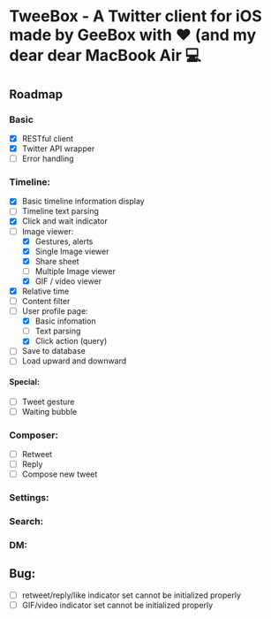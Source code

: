 # TweeBox - A Twitter client for iOS made by GeeBox with ❤️ (and my dear dear MacBook Air 💻

## Roadmap
### Basic
- [x] RESTful client
- [x] Twitter API wrapper
- [ ] Error handling

### Timeline:
- [x] Basic timeline information display
- [ ] Timeline text parsing
- [x] Click and wait indicator
- [ ] Image viewer:
  - [x] Gestures, alerts
  - [x] Single Image viewer
  - [x] Share sheet
  - [ ] Multiple Image viewer
  - [x] GIF / video viewer

- [x] Relative time
- [ ] Content filter
- [ ] User profile page: 
  - [x] Basic infomation
  - [ ] Text parsing
  - [x] Click action (query)
- [ ] Save to database
- [ ] Load upward and downward

#### Special:
- [ ] Tweet gesture
- [ ] Waiting bubble

### Composer:
- [ ] Retweet
- [ ] Reply
- [ ] Compose new tweet

### Settings:

### Search:

### DM:

## Bug:
- [ ] retweet/reply/like indicator set cannot be initialized properly
- [ ] GIF/video indicator set cannot be initialized properly